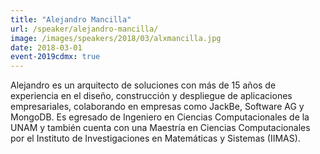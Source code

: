 ```yaml
---
title: "Alejandro Mancilla"
url: /speaker/alejandro-mancilla/
image: /images/speakers/2018/03/alxmancilla.jpg
date: 2018-03-01
event-2019cdmx: true
---
```


Alejandro es un arquitecto de soluciones con más de 15 años de experiencia en el diseño, construcción y despliegue de aplicaciones empresariales, colaborando en empresas como JackBe, Software AG y MongoDB. Es egresado de Ingeniero en Ciencias Computacionales de la UNAM y también cuenta con una Maestría en Ciencias Computacionales por el Instituto de Investigaciones en Matemáticas y Sistemas (IIMAS).